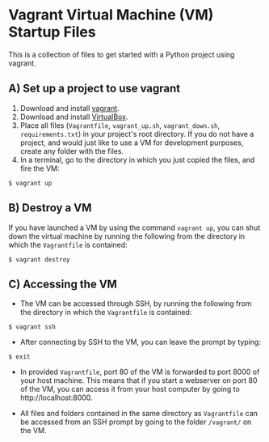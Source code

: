 # Vagrant Virtual Machine (VM) Startup Files

This is a collection of files to get started with a Python project using vagrant.

## A) Set up a project to use vagrant
1. Download and install [vagrant](https://www.vagrantup.com/downloads.html).
2. Download and install [VirtualBox](https://www.virtualbox.org/wiki/VirtualBox).
3. Place all files (`Vagrantfile`, `vagrant_up.sh`, `vagrant_down.sh`, `requirements.txt`) in your project's root directory. If you do not have a project, and would just like to use a VM for development purposes, create any folder with the files.
4. In a terminal, go to the directory in which you just copied the files, and fire the VM:
```
$ vagrant up
```

## B) Destroy a VM
If you have launched a VM by using the command `vagrant up`, you can shut down the virtual machine by running the following from the directory in which the `Vagrantfile` is contained:
```
$ vagrant destroy
```

## C) Accessing the VM

- The VM can be accessed through SSH, by running the following from the directory in which the `Vagrantfile` is contained:
```
$ vagrant ssh
```
- After connecting by SSH to the VM, you can leave the prompt by typing:
```
$ exit
```
- In provided `Vagrantfile`, port 80 of the VM is forwarded to port 8000 of your host machine. This means that if you start a webserver on port 80 of the VM, you can access it from your host computer by going to http://localhost:8000.

- All files and folders contained in the same directory as `Vagrantfile` can be accessed from an SSH prompt by going to the folder `/vagrant/` on the VM.
